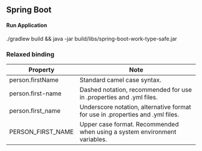 ## Spring Boot 
#### Run Application
./gradlew build && java -jar build/libs/spring-boot-work-type-safe.jar




### Relaxed binding

| Property  | Note  |
|---|---|
| person.firstName  | Standard camel case syntax.  |
| person.first-name | Dashed notation, recommended for use in .properties and .yml files.  |
| person.first_name  | Underscore notation, alternative format for use in .properties and .yml files.  |
| PERSON_FIRST_NAME  | Upper case format. Recommended when using a system environment variables.  |

